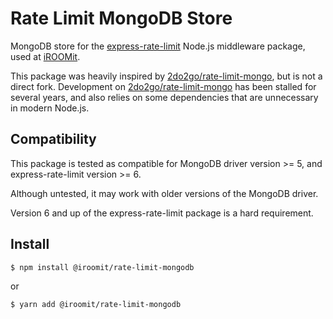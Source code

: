 # Rate Limit MongoDB Store

MongoDB store for the [express-rate-limit](https://github.com/nfriedly/express-rate-limit) Node.js middleware package, used at [iROOMit](https://www.iroomit.com/).

This package was heavily inspired by [2do2go/rate-limit-mongo](https://github.com/2do2go/rate-limit-mongo), but is not a direct fork. Development on [2do2go/rate-limit-mongo](https://github.com/2do2go/rate-limit-mongo) has been stalled for several years, and also relies on some dependencies that are unnecessary in modern Node.js.

## Compatibility

This package is tested as compatible for MongoDB driver version >= 5, and express-rate-limit version >= 6.

Although untested, it may work with older versions of the MongoDB driver.

Version 6 and up of the express-rate-limit package is a hard requirement.

## Install

```sh
$ npm install @iroomit/rate-limit-mongodb
```

or

```sh
$ yarn add @iroomit/rate-limit-mongodb
```
